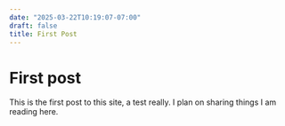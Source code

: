```yaml
---
date: "2025-03-22T10:19:07-07:00"
draft: false
title: First Post
---
```


# First post
This is the first post to this site, a test really.  I plan on sharing things I am reading here.